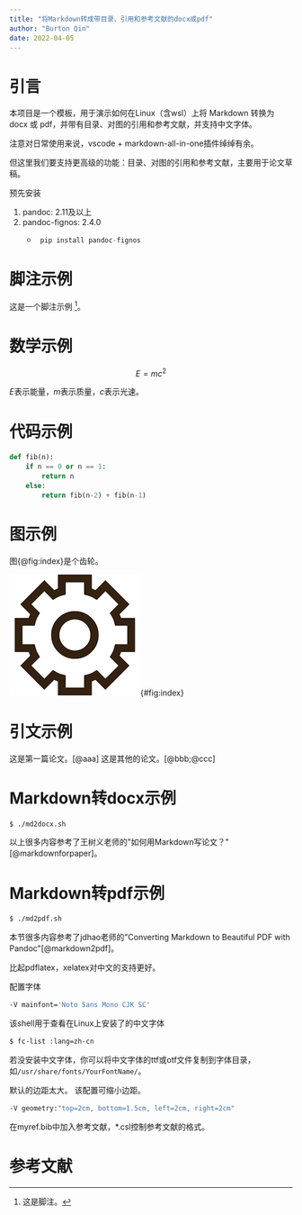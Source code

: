 ```yaml
---
title: "将Markdown转成带目录、引用和参考文献的docx或pdf"
author: "Burton Qin"
date: 2022-04-05
---
```


# 引言

本项目是一个模板，用于演示如何在Linux（含wsl）上将 Markdown 转换为 docx 或 pdf，并带有目录、对图的引用和参考文献，并支持中文字体。

注意对日常使用来说，vscode + markdown-all-in-one插件绰绰有余。

但这里我们要支持更高级的功能：目录、对图的引用和参考文献，主要用于论文草稿。

预先安装


1. pandoc: 2.11及以上
2. pandoc-fignos: 2.4.0
   - ```python 
	  pip install pandoc-fignos
	 ```

# 脚注示例

这是一个脚注示例 [^1]。

[^1]:这是脚注。

# 数学示例

$$ E = m c^2 $$

$E$表示能量，$m$表示质量，$c$表示光速。

# 代码示例

```python
def fib(n):
	if n == 0 or n == 1:
		return n
	else:
		return fib(n-2) + fib(n-1)
```

# 图示例

图{@fig:index}是个齿轮。

![Gear](assets/index.png){#fig:index}

# 引文示例

这是第一篇论文。[@aaa]
这是其他的论文。[@bbb;@ccc]

# Markdown转docx示例

```bash
$ ./md2docx.sh
```

以上很多内容参考了王树义老师的"如何用Markdown写论文？"[@markdownforpaper]。

# Markdown转pdf示例

```bash
$ ./md2pdf.sh
```

本节很多内容参考了jdhao老师的"Converting Markdown to Beautiful PDF with Pandoc"[@markdown2pdf]。

比起pdflatex，xelatex对中文的支持更好。

配置字体

```bash
-V mainfont='Noto Sans Mono CJK SC'
```

该shell用于查看在Linux上安装了的中文字体

```bash
$ fc-list :lang=zh-cn
```

若没安装中文字体，你可以将中文字体的ttf或otf文件复制到字体目录，如```/usr/share/fonts/YourFontName/```。

默认的边距太大。
该配置可缩小边距。

```bash
-V geometry:"top=2cm, bottom=1.5cm, left=2cm, right=2cm"
```

在myref.bib中加入参考文献，*.csl控制参考文献的格式。

# 参考文献